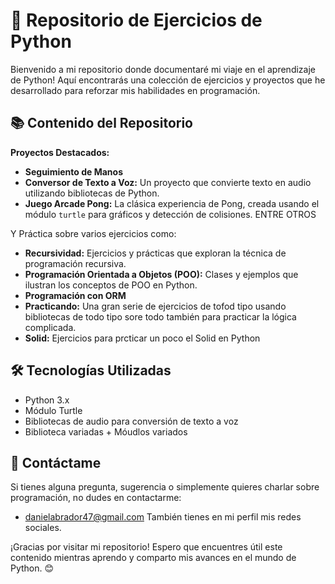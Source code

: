 # 🚀 Repositorio de Ejercicios de Python

Bienvenido a mi repositorio donde documentaré mi viaje en el aprendizaje de Python! Aquí encontrarás una colección de ejercicios y proyectos que he desarrollado para reforzar mis habilidades en programación.

## 📚 Contenido del Repositorio
**Proyectos Destacados:**
  - **Seguimiento de Manos**
  - **Conversor de Texto a Voz:** Un proyecto que convierte texto en audio utilizando bibliotecas de Python.
  - **Juego Arcade Pong:** La clásica experiencia de Pong, creada usando el módulo `turtle` para gráficos y detección de colisiones.
  ENTRE OTROS

  Y Práctica sobre varios ejercicios como:
- **Recursividad:** Ejercicios y prácticas que exploran la técnica de programación recursiva.
- **Programación Orientada a Objetos (POO):** Clases y ejemplos que ilustran los conceptos de POO en Python.
- **Programación con ORM**
- **Practicando:** Una gran serie de ejercicios de tofod tipo usando bibliotecas de todo tipo sore todo también para practicar la lógica complicada.
- **Solid:** Ejercicios para prcticar un poco el Solid en Python

## 🛠️ Tecnologías Utilizadas
- Python 3.x
- Módulo Turtle
- Bibliotecas de audio para conversión de texto a voz
- Biblioteca variadas + Móudlos variados

## 📩 Contáctame
Si tienes alguna pregunta, sugerencia o simplemente quieres charlar sobre programación, no dudes en contactarme:
- [danielabrador47@gmail.com](danielabrador47@gmail.com)
También tienes en mi perfil mis redes sociales.

¡Gracias por visitar mi repositorio! Espero que encuentres útil este contenido mientras aprendo y comparto mis avances en el mundo de Python. 😊
